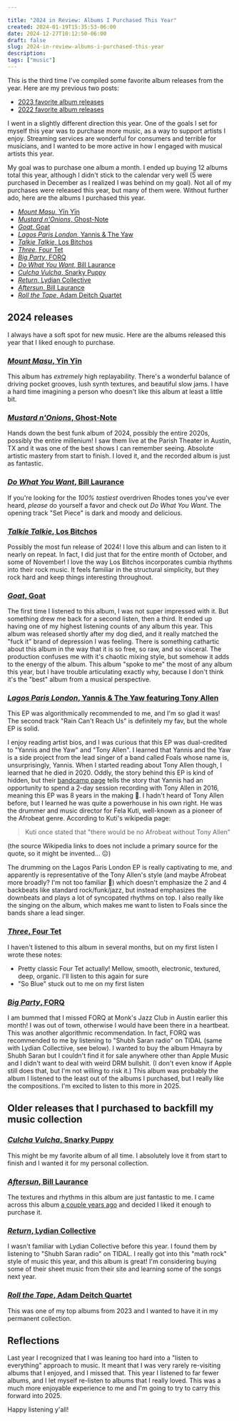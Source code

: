 ```yaml
---

title: "2024 in Review: Albums I Purchased This Year"
created: 2024-01-19T15:35:53-06:00
date: 2024-12-27T10:12:50-06:00
draft: false
slug: 2024-in-review-albums-i-purchased-this-year
description:
tags: ["music"]
---
```


This is the third time I've compiled some favorite album releases from the year. Here are my previous two posts:

- [2023 favorite album releases](/2023-in-review-my-favorite-album-releases)
- [2022 favorite album releases](/my-favorite-album-releases-of-2022)

I went in a slightly different direction this year. One of the goals I set for myself this year was to purchase more music, as a way to support artists I enjoy. Streaming services are wonderful for consumers and terrible for musicians, and I wanted to be more active in how I engaged with musical artists this year.

My goal was to purchase one album a month. I ended up buying 12 albums total this year, although I didn't stick to the calendar very well (5 were purchased in December as I realized I was behind on my goal). Not all of my purchases were released this year, but many of them were. Without further ado, here are the albums I purchased this year.

- [_Mount Masu_, Yīn Yīn](https://yinyin.bandcamp.com/album/mount-matsu)
- [_Mustard n'Onions_, Ghost-Note](https://ghost-note.bandcamp.com/album/mustard-nonions)
- [_Goat_, Goat](https://goat.bandcamp.com/album/goat)
- [_Lagos Paris London_, Yannis & The Yaw](https://yannistheyaw.bandcamp.com/album/lagos-paris-london)
- [_Talkie Talkie_, Los Bitchos](https://losbitchos.bandcamp.com/album/talkie-talkie)
- [_Three_, Four Tet](https://fourtet.bandcamp.com/album/three)
- [_Big Party_, FORQ](https://store.groundupmusic.net/products/big-party-mp3-download)
- [_Do What You Want_, Bill Laurance](https://billlaurance.bandcamp.com/album/do-what-you-want)
- [_Culcha Vulcha_, Snarky Puppy](https://store.groundupmusic.net/products/culcha-vulcha-mp3-download)
- [_Return_, Lydian Collective](https://lydiancollective.bandcamp.com/album/return)
- [_Aftersun_, Bill Laurance](https://billlaurance.bandcamp.com/album/aftersun)
- [_Roll the Tape_, Adam Deitch Quartet](https://goldenwolfrecords.bandcamp.com/album/roll-the-tape)

## 2024 releases

I always have a soft spot for new music. Here are the albums released this year that I liked enough to purchase.

### [_Mount Masu_, Yīn Yīn](https://yinyin.bandcamp.com/album/mount-matsu)

This album has _extremely_ high replayability. There's a wonderful balance of driving pocket grooves, lush synth textures, and beautiful slow jams. I have a hard time imagining a person who doesn't like this album at least a little bit.

### [_Mustard n'Onions_, Ghost-Note](https://ghost-note.bandcamp.com/album/mustard-nonions)

Hands down the best funk album of 2024, possibly the entire 2020s, possibly the entire millenium! I saw them live at the Parish Theater in Austin, TX and it was one of the best shows I can remember seeing. Absolute artistic mastery from start to finish. I loved it, and the recorded album is just as fantastic.

### [_Do What You Want_, Bill Laurance](https://billlaurance.bandcamp.com/album/do-what-you-want)

If you're looking for the _100% tastiest_ overdriven Rhodes tones you've ever heard, _please_ do yourself a favor and check out _Do What You Want_. The opening track "Set Piece" is dark and moody and delicious.

### [_Talkie Talkie_, Los Bitchos](https://losbitchos.bandcamp.com/album/talkie-talkie)

Possibly the most fun release of 2024! I love this album and can listen to it nearly on repeat. In fact, I did just that for the entire month of October, and some of November! I love the way Los Bitchos incorporates cumbia rhythms into their rock music. It feels familiar in the structural simplicity, but they rock hard and keep things interesting throughout.

### [_Goat_, Goat](https://goat.bandcamp.com/album/goat)

The first time I listened to this album, I was not super impressed with it. But something drew me back for a second listen, then a third. It ended up having one of my highest listening counts of any album this year. This album was released shortly after my dog died, and it really matched the "fuck it" brand of depression I was feeling. There is something cathartic about this album in the way that it is so free, so raw, and so visceral. The production confuses me with it's chaotic mixing style, but somehow it adds to the energy of the album. This album "spoke to me" the most of any album this year, but I have trouble articulating exactly why, because I don't think it's the "best" album from a musical perspective.

### [_Lagos Paris London_, Yannis & The Yaw featuring Tony Allen](https://yannistheyaw.bandcamp.com/album/lagos-paris-london)

This EP was algorithmically recommended to me, and I'm so glad it was! The second track "Rain Can't Reach Us" is definitely my fav, but the whole EP is solid.

I enjoy reading artist bios, and I was curious that this EP was dual-credited to "Yannis and the Yaw" and "Tony Allen". I learned that Yannis and the Yaw is a side project from the lead singer of a band called Foals whose name is, unsurprisingly, Yannis. When I started reading about Tony Allen though, I learned that he died in 2020. Oddly, the story behind this EP is kind of hidden, but their [bandcamp page](https://yannistheyaw.bandcamp.com/album/lagos-paris-london) tells the story that Yannis had an opportunity to spend a 2-day session recording with Tony Allen in 2016, meaning this EP was 8 years in the making 🤯. I hadn't heard of Tony Allen before, but I learned he was quite a powerhouse in his own right. He was the drummer and music director for Fela Kuti, well-known as a pioneer of the Afrobeat genre. According to Kuti's wikipedia page:

> Kuti once stated that "there would be no Afrobeat without Tony Allen"

(the source Wikipedia links to does not include a primary source for the quote, so it might be invented... 😐)

The drumming on the Lagos Paris London EP is really captivating to me, and apparently is representative of the Tony Allen's style (and maybe Afrobeat more broadly? I'm not too familiar 🤷) which doesn't emphasize the 2 and 4 backbeats like standard rock/funk/jazz, but instead emphasizes the downbeats and plays a lot of syncopated rhythms on top. I also really like the singing on the album, which makes me want to listen to Foals since the bands share a lead singer.

### [_Three_, Four Tet](https://fourtet.bandcamp.com/album/three)

I haven't listened to this album in several months, but on my first listen I wrote these notes:

* Pretty classic Four Tet actually! Mellow, smooth, electronic, textured, deep, organic. I'll listen to this again for sure
* "So Blue" stuck out to me on my first listen

### [_Big Party_, FORQ](https://store.groundupmusic.net/products/big-party-flac-download)

I am bummed that I missed FORQ at Monk's Jazz Club in Austin earlier this month! I was out of town, otherwise I would have been there in a heartbeat. This was another algorithmic recommendation. In fact, FORQ was recommended to me by listening to "Shubh Saran radio" on TIDAL (same with Lydian Collectiive, see below). I wanted to buy the album Hmayra by Shubh Saran but I couldn't find it for sale anywhere other than Apple Music and I didn't want to deal with weird DRM bullshit. (I don't even know if Apple still does that, but I'm not willing to risk it.) This album was probably the album I listened to the least out of the albums I purchased, but I really like the compositions. I'm excited to listen to this more in 2025.

## Older releases that I purchased to backfill my music collection

### [_Culcha Vulcha_, Snarky Puppy](https://store.groundupmusic.net/products/culcha-vulcha-flac-download)

This might be my favorite album of all time. I absolutely love it from start to finish and I wanted it for my personal collection.

### [_Aftersun_, Bill Laurance](https://billlaurance.bandcamp.com/album/aftersun)

The textures and rhythms in this album are just fantastic to me. I came across this album [a couple years ago](/my-favorite-album-releases-of-2022) and decided I liked it enough to purchase it.

### [_Return_, Lydian Collective](https://lydiancollective.bandcamp.com/album/return)

I wasn't familiar with Lydian Collective before this year. I found them by listening to "Shubh Saran radio" on TIDAL. I really got into this "math rock" style of music this year, and this album is great! I'm considering buying some of their sheet music from their site and learning some of the songs next year.

### [_Roll the Tape_, Adam Deitch Quartet](https://goldenwolfrecords.bandcamp.com/album/roll-the-tape)

This was one of my top albums from 2023 and I wanted to have it in my permanent collection.

## Reflections

Last year I recognized that I was leaning too hard into a "listen to everything" approach to music. It meant that I was very rarely re-visiting albums that I enjoyed, and I missed that. This year I listened to far fewer albums, and I let myself re-listen to albums that I really loved. This was a much more enjoyable experience to me and I'm going to try to carry this forward into 2025.

Happy listening y'all!
